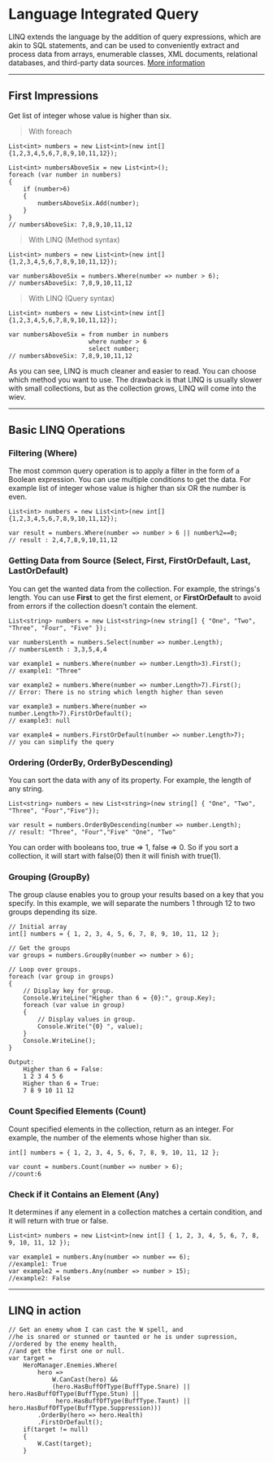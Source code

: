 Language Integrated Query
===================

LINQ extends the language by the addition of query expressions, which are akin to SQL statements, and can be used to conveniently extract and process data from arrays, enumerable classes, XML documents, relational databases, and third-party data sources.
[More information](https://msdn.microsoft.com/en-us/library/bb397926.aspx)

----------

First Impressions
-------------
Get list of integer whose value is higher than six.

> With foreach

	List<int> numbers = new List<int>(new int[]{1,2,3,4,5,6,7,8,9,10,11,12});
	
	List<int> numbersAboveSix = new List<int>();
	foreach (var number in numbers)
	{
		if (number>6)
		{
			numbersAboveSix.Add(number);
		}
	}
	// numbersAboveSix: 7,8,9,10,11,12
	
> With LINQ (Method syntax)

	List<int> numbers = new List<int>(new int[]{1,2,3,4,5,6,7,8,9,10,11,12});
	
	var numbersAboveSix = numbers.Where(number => number > 6);
 	// numbersAboveSix: 7,8,9,10,11,12

> With LINQ (Query syntax)

	List<int> numbers = new List<int>(new int[]{1,2,3,4,5,6,7,8,9,10,11,12});
	
	var numbersAboveSix = from number in numbers 
			              where number > 6 
			              select number;
 	// numbersAboveSix: 7,8,9,10,11,12

As you can see, LINQ is much cleaner and easier to read. You can choose which method you want to use. The drawback is that LINQ is usually slower with small collections, but as the collection grows, LINQ will come into the wiev.

----------

Basic LINQ Operations
-------------
### Filtering (**Where**)

The most common query operation is to apply a filter in the form of a Boolean expression. You can use multiple conditions to get the data. For example list of integer whose value is higher than six OR the number is even.

	List<int> numbers = new List<int>(new int[]{1,2,3,4,5,6,7,8,9,10,11,12});
	
	var result = numbers.Where(number => number > 6 || number%2==0;
	// result : 2,4,7,8,9,10,11,12
    
### Getting Data from Source (**Select, First, FirstOrDefault, Last, LastOrDefault**)

You can get the wanted data from the collection. For example, the strings's length. You can use **First** to get the first element, or **FirstOrDefault** to avoid from errors if the collection doesn't contain the element. 

	List<string> numbers = new List<string>(new string[] { "One", "Two", "Three", "Four", "Five" });
	
	var numbersLenth = numbers.Select(number => number.Length);
	// numbersLenth : 3,3,5,4,4
	
	var example1 = numbers.Where(number => number.Length>3).First();
	// example1: "Three"
	
	var example2 = numbers.Where(number => number.Length>7).First();
	// Error: There is no string which length higher than seven 
	
	var example3 = numbers.Where(number => number.Length>7).FirstOrDefault();
	// example3: null
	
	var example4 = numbers.FirstOrDefault(number => number.Length>7);
	// you can simplify the query
	
### Ordering (**OrderBy, OrderByDescending**)

You can sort the data with any of its property. For example, the length of any string.

	List<string> numbers = new List<string>(new string[] { "One", "Two", "Three", "Four","Five"});
	
	var result = numbers.OrderByDescending(number => number.Length);
	// result: "Three", "Four","Five" "One", "Two"

You can order with booleans too, true => 1, false => 0. So if you sort a collection, it will start with false(0) then it will finish with true(1).

### Grouping (**GroupBy**)

The group clause enables you to group your results based on a key that you specify. In this example, we will separate the numbers 1 through 12 to two groups depending its size.

	// Initial array
	int[] numbers = { 1, 2, 3, 4, 5, 6, 7, 8, 9, 10, 11, 12 };
	
	// Get the groups
	var groups = numbers.GroupBy(number => number > 6);
	
	// Loop over groups.
	foreach (var group in groups)
	{
		// Display key for group.
		Console.WriteLine("Higher than 6 = {0}:", group.Key);
		foreach (var value in group)
		{
			// Display values in group.
			Console.Write("{0} ", value);
		}
		Console.WriteLine();
	}
	
	Output:
		Higher than 6 = False:
		1 2 3 4 5 6
		Higher than 6 = True:
		7 8 9 10 11 12
		
### Count Specified Elements (**Count**)

Count specified elements in the collection, return as an integer. For example, the number of the elements whose higher than six. 

	int[] numbers = { 1, 2, 3, 4, 5, 6, 7, 8, 9, 10, 11, 12 };
	
	var count = numbers.Count(number => number > 6);
	//count:6

### Check if it Contains an Element (**Any**)

It determines if any element in a collection matches a certain condition, and it will return with true or false.

	List<int> numbers = new List<int>(new int[] { 1, 2, 3, 4, 5, 6, 7, 8, 9, 10, 11, 12 });
	
	var example1 = numbers.Any(number => number == 6);
	//example1: True
	var example2 = numbers.Any(number => number > 15);
	//example2: False

----------

LINQ in action
-------------
	// Get an enemy whom I can cast the W spell, and 
	//he is snared or stunned or taunted or he is under supression,
	//ordered by the enemy health,
	//and get the first one or null.
	var target =
	    HeroManager.Enemies.Where(
	        hero =>
	            W.CanCast(hero) &&
	            (hero.HasBuffOfType(BuffType.Snare) || hero.HasBuffOfType(BuffType.Stun) ||
	             hero.HasBuffOfType(BuffType.Taunt) || hero.HasBuffOfType(BuffType.Suppression)))
	        .OrderBy(hero => hero.Health)
	        .FirstOrDefault();
        if(target != null)
        {
        	W.Cast(target);
        }
